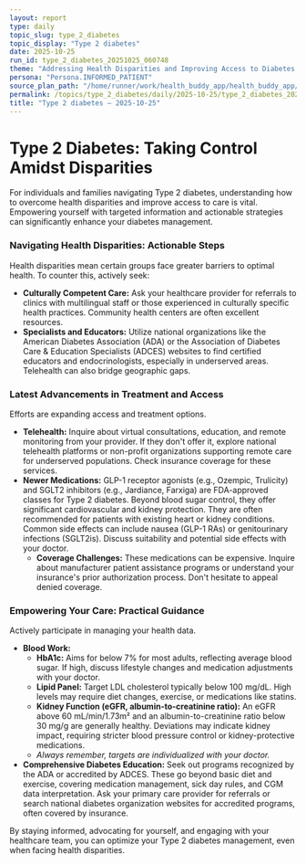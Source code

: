 ```yaml
---
layout: report
type: daily
topic_slug: type_2_diabetes
topic_display: "Type 2 diabetes"
date: 2025-10-25
run_id: type_2_diabetes_20251025_060748
theme: "Addressing Health Disparities and Improving Access to Diabetes Care"
persona: "Persona.INFORMED_PATIENT"
source_plan_path: "/home/runner/work/health_buddy_app/health_buddy_app/.results/type_2_diabetes/weekly_plan/2025-10-20/plan.json"
permalink: /topics/type_2_diabetes/daily/2025-10-25/type_2_diabetes_20251025_060748/
title: "Type 2 diabetes — 2025-10-25"
---
```


# Type 2 Diabetes: Taking Control Amidst Disparities

For individuals and families navigating Type 2 diabetes, understanding how to overcome health disparities and improve access to care is vital. Empowering yourself with targeted information and actionable strategies can significantly enhance your diabetes management.

### Navigating Health Disparities: Actionable Steps

Health disparities mean certain groups face greater barriers to optimal health. To counter this, actively seek:
*   **Culturally Competent Care:** Ask your healthcare provider for referrals to clinics with multilingual staff or those experienced in culturally specific health practices. Community health centers are often excellent resources.
*   **Specialists and Educators:** Utilize national organizations like the American Diabetes Association (ADA) or the Association of Diabetes Care & Education Specialists (ADCES) websites to find certified educators and endocrinologists, especially in underserved areas. Telehealth can also bridge geographic gaps.

### Latest Advancements in Treatment and Access

Efforts are expanding access and treatment options.
*   **Telehealth:** Inquire about virtual consultations, education, and remote monitoring from your provider. If they don't offer it, explore national telehealth platforms or non-profit organizations supporting remote care for underserved populations. Check insurance coverage for these services.
*   **Newer Medications:** GLP-1 receptor agonists (e.g., Ozempic, Trulicity) and SGLT2 inhibitors (e.g., Jardiance, Farxiga) are FDA-approved classes for Type 2 diabetes. Beyond blood sugar control, they offer significant cardiovascular and kidney protection. They are often recommended for patients with existing heart or kidney conditions. Common side effects can include nausea (GLP-1 RAs) or genitourinary infections (SGLT2is). Discuss suitability and potential side effects with your doctor.
    *   **Coverage Challenges:** These medications can be expensive. Inquire about manufacturer patient assistance programs or understand your insurance's prior authorization process. Don't hesitate to appeal denied coverage.

### Empowering Your Care: Practical Guidance

Actively participate in managing your health data.
*   **Blood Work:**
    *   **HbA1c:** Aims for below 7% for most adults, reflecting average blood sugar. If high, discuss lifestyle changes and medication adjustments with your doctor.
    *   **Lipid Panel:** Target LDL cholesterol typically below 100 mg/dL. High levels may require diet changes, exercise, or medications like statins.
    *   **Kidney Function (eGFR, albumin-to-creatinine ratio):** An eGFR above 60 mL/min/1.73m² and an albumin-to-creatinine ratio below 30 mg/g are generally healthy. Deviations may indicate kidney impact, requiring stricter blood pressure control or kidney-protective medications.
    *   *Always remember, targets are individualized with your doctor.*
*   **Comprehensive Diabetes Education:** Seek out programs recognized by the ADA or accredited by ADCES. These go beyond basic diet and exercise, covering medication management, sick day rules, and CGM data interpretation. Ask your primary care provider for referrals or search national diabetes organization websites for accredited programs, often covered by insurance.

By staying informed, advocating for yourself, and engaging with your healthcare team, you can optimize your Type 2 diabetes management, even when facing health disparities.
